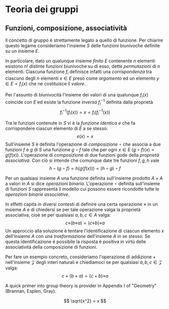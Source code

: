 # Teoria dei gruppi

## Funzioni, composizione, associatività
Il concetto di gruppo è strettamente legato a quello di funzione. Per chiarire questo legame consideriamo l'insieme $S$ delle funzioni biunivoche definite su un insieme $E$. 

In particolare, dato un qualunque insieme *finito* $E$ contenente $n$ elementi esistono $n!$ distinte funzioni biunivoche su di esso, dette *permutazioni* di $n$ elementi. Ciascuna funzione $f_i$ definisce infatti una *corrispondenza* tra ciascuno degli $n$ elementi $x \in E$ preso come *argomento* ed un elemento $y \in E =f_i(x)$ che ne costituisce il *valore*. 

Per l'assunto di biunivocità l'insieme dei valori di una qualunque $f_i(x)$ coincide con $E$ ed esiste la funzione *inversa* $f^{-1}_i$ definita dalla proprietà 
$$f^{-1}_i(f_i(x)) = x = f_i(f^{-1}_i(x))$$
  
Tra le funzioni contenute in $S$ vi è la *funzione identica* $e$ che fa corrispondere ciascun elemento di $E$ a se stesso:
$$e(x) = x $$
Sull'insieme $S$ è definita l'operazione di *composizione* $\circ$ che associa a due funzioni $f$ e $g$ di $S$ una funzione $g \circ f$ tale che per ogni $x \in E$ $(g \circ f)(x) = g(f(x))$. L'operazione di composizione di due funzioni gode della *proprietà associativa*. Con ciò si intende che comunque date tre funzioni $f, g, h$ vale 
$$ h \circ (g \circ f) = h(g(f(x))) =(h \circ g) \circ f $$

Per un qualsiasi insieme $A$ una funzione definita sull'insieme prodotto $A\times A$ a valori in $A$ si dice *operazioni binaria*. L'operazione $\circ$ definita sull'insieme di funzioni $S$ rappresenta il modello cui possono essere ricondotte tutte le *operazioni binarie associative*. 

In effetti capita in diversi contesti di definire una certa operazione $\diamond$ in un insieme $A$ e di chiedersi se per tale operazione valga la proprietà associativa, cioè se per qualsiasi $a, b, c \in A$ valga:
$$ c \diamond (b \diamond a) = (c \diamond b) \diamond a$$
Un approccio alla soluzione è tentare l'identificazione di ciascun elemento $x$ dell'insieme $A$ con una *trasformazione* dell'insieme $A$ in se stesso. Se questa identificazione è possibile la risposta è positiva in virtù delle associatività della composizione di funzioni.

Per fare un esempio concreto, consideriamo l'operazione di addizione $+$ nell'insieme $\mathcal Z$ degli interi naturali e chiediamoci se per qualsiasi $a, b, c \in \mathcal Z$ valga:
$$ c + (b + a) = (c + b) \diamond a$$


 

A quick primer into group theory is provider in Appendix I of "Geometry" (Brannan, Esplen, Gray). 

$$ \sqrt{x^2} = x $$  
<!--stackedit_data:
eyJoaXN0b3J5IjpbMTcyNjIyODU0NiwtMTE4NDgxMDY1MCwxMT
c5MjM1OTQxLDgyMjA2NzM3MywtNTA1MDQ1NzE4LC0zOTQwMTM2
MF19
-->
